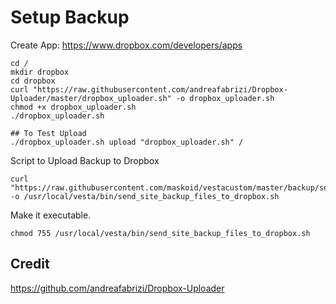 # Setup Backup

Create App: https://www.dropbox.com/developers/apps

```
cd /
mkdir dropbox
cd dropbox
curl "https://raw.githubusercontent.com/andreafabrizi/Dropbox-Uploader/master/dropbox_uploader.sh" -o dropbox_uploader.sh
chmod +x dropbox_uploader.sh
./dropbox_uploader.sh

## To Test Upload
./dropbox_uploader.sh upload "dropbox_uploader.sh" /
```

Script to Upload Backup to Dropbox
```
curl "https://raw.githubusercontent.com/maskoid/vestacustom/master/backup/send_site_backup_files_to_dropbox.sh" -o /usr/local/vesta/bin/send_site_backup_files_to_dropbox.sh

```
Make it executable.
```
chmod 755 /usr/local/vesta/bin/send_site_backup_files_to_dropbox.sh
```




## Credit
https://github.com/andreafabrizi/Dropbox-Uploader
